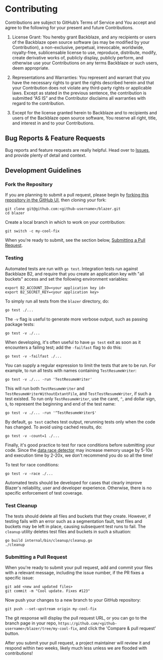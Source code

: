 # Contributing

Contributions are subject to GitHub’s Terms of Service and You accept and
agree to the following for your present and future Contributions.

1. License Grant: You hereby grant Backblaze, and any recipients or users of
   the Backblaze open source software (as may be modified by your Contribution),
   a non-exclusive, perpetual, irrevocable, worldwide, royalty-free,
   sublicensable license to use, reproduce, distribute, modify, create derivative
   works of, publicly display, publicly perform, and otherwise use your
   Contributions on any terms Backblaze or such users, deem appropriate.

3. Representations and Warranties: You represent and warrant that you have the
   necessary rights to grant the rights described herein and that your
   Contribution does not violate any third-party rights or applicable laws.
   Except as stated in the previous sentence, the contribution is submitted
   “AS IS” and the Contributor disclaims all warranties with regard to the
   contribution.

3. Except for the license granted herein to Backblaze and to recipients and
   users of the Backblaze open source software, You reserve all right, title, and
   interest in and to your Contributions.

## Bug Reports & Feature Requests

Bug reports and feature requests are really helpful. Head over to
[Issues](https://github.com/Backblaze/blazer/issues), and provide
plenty of detail and context.

## Development Guidelines

### Fork the Repository

If you are planning to submit a pull request, please begin by [forking this repository in the GitHub UI](https://docs.github.com/en/pull-requests/collaborating-with-pull-requests/working-with-forks/fork-a-repo), then cloning your fork:

```shell
git clone git@github.com:<github-username>/blazer.git
cd blazer
```

Create a local branch in which to work on your contribution:

```shell
git switch -c my-cool-fix
```

When you're ready to submit, see the section below, [Submitting a Pull Request](#submitting-a-pull-request).

### Testing

Automated tests are run with `go test`. Integration tests run against Backblaze B2, and require that you create an application key with "all buckets" access and set the following environment variables:

```shell
export B2_ACCOUNT_ID=<your application key id>
export B2_SECRET_KEY=<your application key>
```

To simply run all tests from the `blazer` directory, do:

```shell
go test ./... 
```

The `-v` flag is useful to generate more verbose output, such as passing package tests:

```shell
go test -v ./... 
```

When developing, it's often useful to have `go test` exit as soon as it encounters a failing test; add the `-failfast` flag to do this:

```shell
go test -v -failfast ./... 
```

You can supply a regular expression to limit the tests that are to be run. For example, to run all tests with names 
containing `TestResumeWriter`:

```shell
go test -v ./... -run 'TestResumeWriter'
```

This will run both `TestResumeWriter` and `TestResumeWriterWithoutExtantFile`, and `TestTestResumeWriter`, if such a test existed. To run only `TestResumeWriter`, use the caret, `^`, and dollar sign, `$`, to represent the beginning and end of the test name: 

```shell
go test -v ./... -run '^TestResumeWriter$'
```

By default, `go test` caches test output, rerunning tests only when the code has changed. To avoid using cached results, do: 

```shell
go test -v -count=1 ./...
```

Finally, it's good practice to test for race conditions before submitting your code. Since the [data race detector](https://go.dev/doc/articles/race_detector) may increase memory usage by 5-10x and execution time by 2-20x, we don't recommend you do so all the time!

To test for race conditions:

```shell
go test -v -race ./...
```

Automated tests should be developed for cases that clearly improve Blazer's
reliability, user and developer experience. Otherwise, there is no specific
enforcement of test coverage.

### Test Cleanup

The tests should delete all files and buckets that they create. However, if testing fails with an error such as a segmentation fault, test files and buckets may be left in place, causing subsequent test runs to fail. The `cleanup` utility deletes test files and buckets in such a situation:

```shell
go build internal/bin/cleanup/cleanup.go
./cleanup
```

### Submitting a Pull Request

When you're ready to submit your pull request, add and commit your files with a relevant message, including the issue number, if the PR fixes a specific issue:

```shell
git add <new and updated files>
git commit -m "Cool update. Fixes #123"
```

Now push your changes to a new branch to your GitHub repository:

```shell
git push --set-upstream origin my-cool-fix
```

The git response will display the pull request URL, or you can go to the branch page in your repo, `https://github.com/<github-username>/blazer/tree/my-cool-fix`, and click the 'Compare & pull request' button.

After you submit your pull request, a project maintainer will review it and respond within two weeks, likely much less unless we are flooded with contributions!
